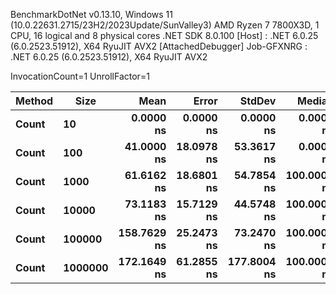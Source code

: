 
BenchmarkDotNet v0.13.10, Windows 11 (10.0.22631.2715/23H2/2023Update/SunValley3)
AMD Ryzen 7 7800X3D, 1 CPU, 16 logical and 8 physical cores
.NET SDK 8.0.100
  [Host]     : .NET 6.0.25 (6.0.2523.51912), X64 RyuJIT AVX2 [AttachedDebugger]
  Job-GFXNRG : .NET 6.0.25 (6.0.2523.51912), X64 RyuJIT AVX2

InvocationCount=1  UnrollFactor=1  

 Method | Size    | Mean        | Error      | StdDev      | Median      | Allocated |
------- |-------- |------------:|-----------:|------------:|------------:|----------:|
 **Count**  | **10**      |   **0.0000 ns** |  **0.0000 ns** |   **0.0000 ns** |   **0.0000 ns** |     **544 B** |
 **Count**  | **100**     |  **41.0000 ns** | **18.0978 ns** |  **53.3617 ns** |   **0.0000 ns** |     **544 B** |
 **Count**  | **1000**    |  **61.6162 ns** | **18.6801 ns** |  **54.7854 ns** | **100.0000 ns** |     **544 B** |
 **Count**  | **10000**   |  **73.1183 ns** | **15.7129 ns** |  **44.5748 ns** | **100.0000 ns** |     **544 B** |
 **Count**  | **100000**  | **158.7629 ns** | **25.2473 ns** |  **73.2470 ns** | **100.0000 ns** |     **544 B** |
 **Count**  | **1000000** | **172.1649 ns** | **61.2855 ns** | **177.8004 ns** | **100.0000 ns** |     **496 B** |
